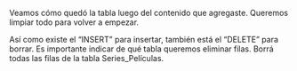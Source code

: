 Veamos cómo quedó la tabla luego del contenido que agregaste. 
Queremos limpiar todo para volver a empezar. 

Así como existe el “INSERT” para insertar, también está el “DELETE” para borrar. Es importante indicar de qué tabla queremos eliminar filas.
Borrá todas las filas de la tabla Series_Películas.


